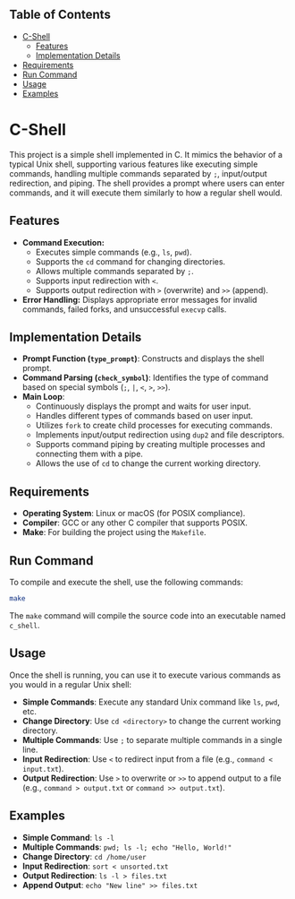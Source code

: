 ## Table of Contents

- [C-Shell](#c-shell)
  - [Features](#features)
  - [Implementation Details](#implementation-details)
- [Requirements](#requirements)
- [Run Command](#run-command)
- [Usage](#usage)
- [Examples](#examples)

# C-Shell

This project is a simple shell implemented in C. It mimics the behavior of a typical Unix shell, supporting various features like executing simple commands, handling multiple commands separated by `;`, input/output redirection, and piping. The shell provides a prompt where users can enter commands, and it will execute them similarly to how a regular shell would.

## Features

- **Command Execution:**
  - Executes simple commands (e.g., `ls`, `pwd`).
  - Supports the `cd` command for changing directories.
  - Allows multiple commands separated by `;`.
  - Supports input redirection with `<`.
  - Supports output redirection with `>` (overwrite) and `>>` (append).
- **Error Handling:** Displays appropriate error messages for invalid commands, failed forks, and unsuccessful `execvp` calls.

## Implementation Details

- **Prompt Function (`type_prompt`)**: Constructs and displays the shell prompt.
- **Command Parsing (`check_symbol`)**: Identifies the type of command based on special symbols (`;`, `|`, `<`, `>`, `>>`).
- **Main Loop**:
  - Continuously displays the prompt and waits for user input.
  - Handles different types of commands based on user input.
  - Utilizes `fork` to create child processes for executing commands.
  - Implements input/output redirection using `dup2` and file descriptors.
  - Supports command piping by creating multiple processes and connecting them with a pipe.
  - Allows the use of `cd` to change the current working directory.

## Requirements

- **Operating System**: Linux or macOS (for POSIX compliance).
- **Compiler**: GCC or any other C compiler that supports POSIX.
- **Make**: For building the project using the `Makefile`.

## Run Command

To compile and execute the shell, use the following commands:

```bash
make
```

The `make` command will compile the source code into an executable named `c_shell`.

## Usage

Once the shell is running, you can use it to execute various commands as you would in a regular Unix shell:

- **Simple Commands**: Execute any standard Unix command like `ls`, `pwd`, etc.
- **Change Directory**: Use `cd <directory>` to change the current working directory.
- **Multiple Commands**: Use `;` to separate multiple commands in a single line.
- **Input Redirection**: Use `<` to redirect input from a file (e.g., `command < input.txt`).
- **Output Redirection**: Use `>` to overwrite or `>>` to append output to a file (e.g., `command > output.txt` or `command >> output.txt`).


## Examples

- **Simple Command**: `ls -l`
- **Multiple Commands**: `pwd; ls -l; echo "Hello, World!"`
- **Change Directory**: `cd /home/user`
- **Input Redirection**: `sort < unsorted.txt`
- **Output Redirection**: `ls -l > files.txt`
- **Append Output**: `echo "New line" >> files.txt`